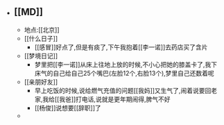- ## [[MD]]
    - 地点:[[北京]]
    - [[什么日子]]
        - [[感冒]]好点了,但是有痰了,下午我抱着[[李一诺]]去药店买了含片
    - [[梦境日记]]
        - 梦里把[[李一诺]]从床上往地上放的时候,不小心把她的膝盖卡了,我下床气的自己给自己25个嘴巴(左脸12个,右脸13个),梦里自己还数着呢
    - [[亲朋好友]]
        - 早上吃饭的时候,说给燃气充值的问题[[我妈]]又生气了,闹着说要回老家,我给[[我爸]]打电话,说就是更年期闹得,脾气不好
        - [[杨俊]]说想要[[辞职]]了
    - 

